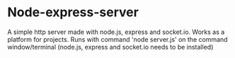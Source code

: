 # Node-express-server
A simple http server made with node.js, express and socket.io. Works as a platform for projects. Runs with command 'node server.js' on the command window/terminal (node.js, express and socket.io needs to be installed)
